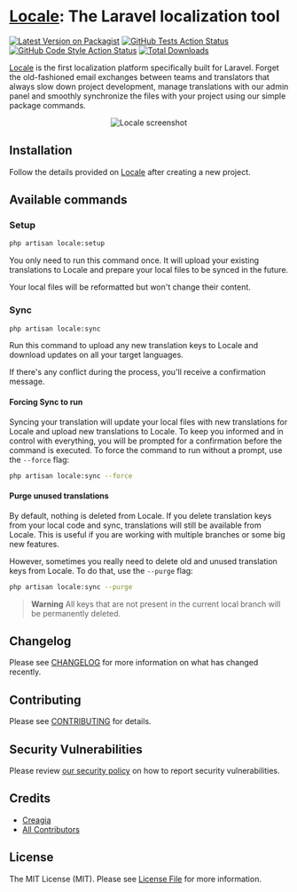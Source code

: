 # [Locale](https://uselocale.com): The Laravel localization tool

[![Latest Version on Packagist](https://img.shields.io/packagist/v/uselocale/locale-laravel.svg?style=flat-square)](https://packagist.org/packages/uselocale/locale-laravel)
[![GitHub Tests Action Status](https://img.shields.io/github/actions/workflow/status/uselocale/locale-laravel/run-tests.yml?label=tests)](https://github.com/uselocale/locale-laravel/actions?query=workflow%3Arun-tests+branch%3Amain)
[![GitHub Code Style Action Status](https://img.shields.io/github/actions/workflow/status/uselocale/locale-laravel/php-cs-fixer.yml?label=code%20style)](https://github.com/uselocale/locale-laravel/actions?query=workflow%3A"Check+%26+fix+styling"+branch%3Amain)
[![Total Downloads](https://img.shields.io/packagist/dt/uselocale/locale-laravel.svg?style=flat-square)](https://packagist.org/packages/uselocale/locale-laravel)

[Locale](https://uselocale.com) is the first localization platform specifically built for Laravel. Forget the old-fashioned email exchanges between teams and translators that always slow down project development, manage translations with our admin panel and smoothly synchronize the files with your project using our simple package commands.

<p align="center">
  <img alt="Locale screenshot" src="https://uselocale.com/img/landing/screenshot.png">
</p>

## Installation

Follow the details provided on [Locale](https://uselocale.com) after creating a new project.

## Available commands

### Setup
```bash
php artisan locale:setup
```
You only need to run this command once. It will upload your existing translations to Locale and prepare your local files to be synced in the future.

Your local files will be reformatted but won't change their content.

### Sync
```bash
php artisan locale:sync
```

Run this command to upload any new translation keys to Locale and download updates on all your target languages.

If there's any conflict during the process, you'll receive a confirmation message.

#### Forcing Sync to run

Syncing your translation will update your local files with new translations for Locale and upload new translations to Locale.
To keep you informed and in control with everything, you will be prompted for a confirmation before the command is executed. To
force the command to run without a prompt, use the `--force` flag:

```bash
php artisan locale:sync --force
```

#### Purge unused translations

By default, nothing is deleted from Locale. If you delete translation keys from your local code and sync, translations will
still be available from Locale. This is useful if you are working with multiple branches or some big new features. 

However, sometimes you really need to delete old and unused translation keys from Locale. To do that, use the `--purge` flag:

```bash
php artisan locale:sync --purge
```

> **Warning**
> All keys that are not present in the current local branch will be permanently deleted.

## Changelog

Please see [CHANGELOG](CHANGELOG.md) for more information on what has changed recently.

## Contributing

Please see [CONTRIBUTING](.github/CONTRIBUTING.md) for details.

## Security Vulnerabilities

Please review [our security policy](../../security/policy) on how to report security vulnerabilities.

## Credits

- [Creagia](https://creagia.com)
- [All Contributors](../../contributors)

## License

The MIT License (MIT). Please see [License File](LICENSE.md) for more information.
